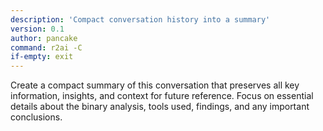 ```yaml
---
description: 'Compact conversation history into a summary'
version: 0.1
author: pancake
command: r2ai -C
if-empty: exit
---
```

Create a compact summary of this conversation that preserves all key information, insights, and context for future reference. Focus on essential details about the binary analysis, tools used, findings, and any important conclusions.